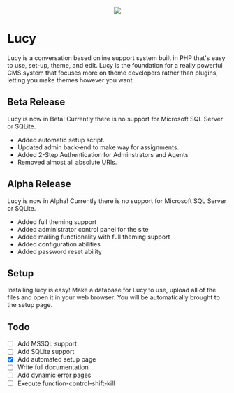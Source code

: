 <p align="center">
  <img src="https://raw.github.com/ecnepsnai/Lucy/master/lucy-themes/default/assets/img/logo.png"/>
</p>


# Lucy

Lucy is a conversation based online support system built in PHP that's easy to use, set-up, theme, and edit.  Lucy is the foundation for a really powerful CMS system that focuses more on theme developers rather than plugins, letting you make themes however you want.

## Beta Release

Lucy is now in Beta!  Currently there is no support for Microsoft SQL Server or SQLite.

- Added automatic setup script.
- Updated admin back-end to make way for assignments.
- Added 2-Step Authentication for Adminstrators and Agents
- Removed almost all absolute URIs.

## Alpha Release

Lucy is now in Alpha!  Currently there is no support for Microsoft SQL Server or SQLite.

- Added full theming support
- Added administrator control panel for the site
- Added mailing functionality with full theming support
- Added configuration abilities
- Added password reset ability

## Setup

Installing lucy is easy! Make a database for Lucy to use, upload all of the files and open it in your web browser.  You will be automatically brought to the setup page.

## Todo

- [ ] Add MSSQL support
- [ ] Add SQLite support
- [x] Add automated setup page
- [ ] Write full documentation
- [ ] Add dynamic error pages
- [ ] Execute function-control-shift-kill
